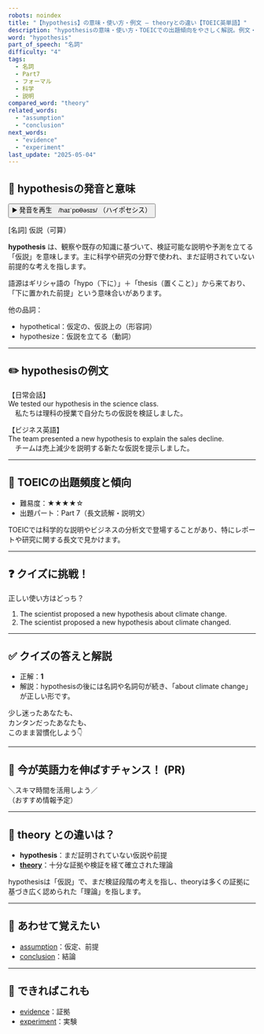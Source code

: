 ```yaml
---
robots: noindex
title: "【hypothesis】の意味・使い方・例文 ― theoryとの違い【TOEIC英単語】"
description: "hypothesisの意味・使い方・TOEICでの出題傾向をやさしく解説。例文・クイズ付きでtheoryとの違いもわかりやすく学べます。"
word: "hypothesis"
part_of_speech: "名詞"
difficulty: "4"
tags:
  - 名詞
  - Part7
  - フォーマル
  - 科学
  - 説明
compared_word: "theory"
related_words:
  - "assumption"
  - "conclusion"
next_words:
  - "evidence"
  - "experiment"
last_update: "2025-05-04"
---
```


## 🔰 hypothesisの発音と意味

<button class="play-audio" onclick="playTTS('hypothesis')">
  <span class="play-audio-main">
    ▶️ 発音を再生　/haɪˈpɒθəsɪs/
  </span>
  <span class="play-audio-sub">
    （ハイポセシス）
  </span>
</button>

[名詞] 仮説（可算）

**hypothesis** は、観察や既存の知識に基づいて、検証可能な説明や予測を立てる「仮説」を意味します。主に科学や研究の分野で使われ、まだ証明されていない前提的な考えを指します。

語源はギリシャ語の「hypo（下に）」＋「thesis（置くこと）」から来ており、「下に置かれた前提」という意味合いがあります。

他の品詞：  
- hypothetical：仮定の、仮説上の（形容詞）
- hypothesize：仮説を立てる（動詞）

---

## ✏️ hypothesisの例文

【日常会話】  
We tested our hypothesis in the science class.  
　私たちは理科の授業で自分たちの仮説を検証しました。

【ビジネス英語】  
The team presented a new hypothesis to explain the sales decline.  
　チームは売上減少を説明する新たな仮説を提示しました。

---

## 🎯 TOEICの出題頻度と傾向

- 難易度：★★★★☆
- 出題パート：Part 7（長文読解・説明文）

TOEICでは科学的な説明やビジネスの分析文で登場することがあり、特にレポートや研究に関する長文で見かけます。

---

## ❓ クイズに挑戦！

正しい使い方はどっち？

1. The scientist proposed a new hypothesis about climate change.  
2. The scientist proposed a new hypothesis about climate changed.

---

## ✅ クイズの答えと解説

- 正解：**1**
- 解説：hypothesisの後には名詞や名詞句が続き、「about climate change」が正しい形です。

少し迷ったあなたも、  
カンタンだったあなたも、  
このまま習慣化しよう👇️

---

## 🚀 今が英語力を伸ばすチャンス！ (PR)

<div class="info-center">
＼スキマ時間を活用しよう／<br>  
（おすすめ情報予定）
</div>

---

## 🤔  theory との違いは？

- **hypothesis**：まだ証明されていない仮説や前提
- **[theory](/word/theory/)**：十分な証拠や検証を経て確立された理論

hypothesisは「仮説」で、まだ検証段階の考えを指し、theoryは多くの証拠に基づき広く認められた「理論」を指します。

---

## 🧩 あわせて覚えたい

- [assumption](/word/assumption/)：仮定、前提
- [conclusion](/word/conclusion/)：結論

---

## 📖 できればこれも

- [evidence](/word/evidence/)：証拠
- [experiment](/word/experiment/)：実験

<!-- cvid: aid29_bid06 -->
